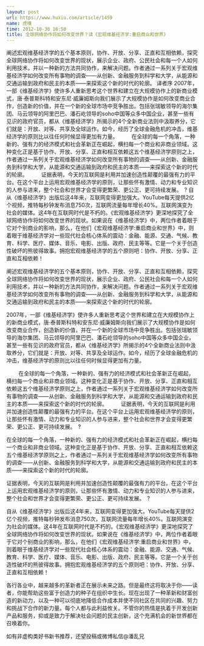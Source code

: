 ```yaml
---
layout: post
url: https://www.huxiu.com/article/1459
name: 虎嗅
time: 2012-10-30 16:50
title: 全球网络协作将如何改变世界？读《宏观维基经济学:重启商业和世界》
---
```

阐述宏观维基经济学的五个基本原则，协作、开放、分享、正直和互相依赖，探究全球网络协作将如何改变世界的现状，展示企业、政府、公民社会和每一个人如何利用技术，并以一种新的方法共同协作，来解决问题。作者通过一系列关于宏观维基经济学如何改变所有事物的调查——从创新、金融服务到科学和大学，从能源和交通运输到政府和民主的本质——来探索这个新的时代的轮廓。 译者序 2007年，一部《维基经济学》使许多人重新思考这个世界和建立在大规模协作上的新商业模式，唐·泰普斯科特和安东尼·威廉姆斯向我们展示了大规模协作是如何改变商业合作，创造新的价值，并在一个新的全球市场中竞争胜出。包括张瑞敏领导的海尔集团、马云领导的阿里巴巴、潘石屹领导的soho中国等众多中国企业，甚至一些有见识的政府官员，都从《维基经济学》所揭示的4个全新商业法则中汲取养分，它们就是：开放、对等、共享及全球运作。如今，经历了全球金融危机的冲击，维基经济学的原则比以往任何时候显得更加有力量。 　　 在全球的每一个角落，一种新的、强有力的经济模式和社会革新正在崛起，横扫每一个商业和非商业领域。这种变化正是基于协作、开放、分享、正直和相互依赖这五个维基经济学原则之上，作者通过一系列关于宏观维基经济学如何改变所有事物的调查——从创新、金融服务到科学和大学，从能源和交通运输到政府和民主的本质——来探索这个新的时代的轮廓。 　　 证据表明，今天的互联网是利用并加速创造性颠覆的最强有力的平台。在这个平台上运用宏观维基经济学的原则，让那些怀有激情、动力和专业知识的人参与进来，整个社会和世界才会变得更繁荣、更公正、更可持续发展。　? 自从《维基经济学》出版后这4年来，互联网变得更加强大。YouTube每天提供2亿个视频，推特每秒钟发布消息750次，互联网流量每年增长40%。互联网演变为社会的媒体。这4年在互联网时代是不朽的。《宏观维基经济学》更深地探究了全球网络协作将如何改变世界的现状。如果说在《维基经济学》中，两位作者着眼于它对个别商业的影响，那么，在他们《宏观维基经济学:重启商业和世界》中，则着眼于维基经济学对一些现代社会核心体系的震动：金融、能源、交通、气候、教育、科学、医疗、媒体、音乐、电影、出版、政府、民主等等。它是一个关于创造性破坏的熊彼得故事。拥抱宏观维基经济学的五个原则吧：协作、开放、分享、正直和互相依赖！

阐述宏观维基经济学的五个基本原则，协作、开放、分享、正直和互相依赖，探究全球网络协作将如何改变世界的现状，展示企业、政府、公民社会和每一个人如何利用技术，并以一种新的方法共同协作，来解决问题。作者通过一系列关于宏观维基经济学如何改变所有事物的调查——从创新、金融服务到科学和大学，从能源和交通运输到政府和民主的本质——来探索这个新的时代的轮廓。

2007年，一部《维基经济学》使许多人重新思考这个世界和建立在大规模协作上的新商业模式，唐·泰普斯科特和安东尼·威廉姆斯向我们展示了大规模协作是如何改变商业合作，创造新的价值，并在一个新的全球市场中竞争胜出。包括张瑞敏领导的海尔集团、马云领导的阿里巴巴、潘石屹领导的soho中国等众多中国企业，甚至一些有见识的政府官员，都从《维基经济学》所揭示的4个全新商业法则中汲取养分，它们就是：开放、对等、共享及全球运作。如今，经历了全球金融危机的冲击，维基经济学的原则比以往任何时候显得更加有力量。

　　 在全球的每一个角落，一种新的、强有力的经济模式和社会革新正在崛起，横扫每一个商业和非商业领域。这种变化正是基于协作、开放、分享、正直和相互依赖这五个维基经济学原则之上，作者通过一系列关于宏观维基经济学如何改变所有事物的调查——从创新、金融服务到科学和大学，从能源和交通运输到政府和民主的本质——来探索这个新的时代的轮廓。 　　 证据表明，今天的互联网是利用并加速创造性颠覆的最强有力的平台。在这个平台上运用宏观维基经济学的原则，让那些怀有激情、动力和专业知识的人参与进来，整个社会和世界才会变得更繁荣、更公正、更可持续发展。　?

在全球的每一个角落，一种新的、强有力的经济模式和社会革新正在崛起，横扫每一个商业和非商业领域。这种变化正是基于协作、开放、分享、正直和相互依赖这五个维基经济学原则之上，作者通过一系列关于宏观维基经济学如何改变所有事物的调查——从创新、金融服务到科学和大学，从能源和交通运输到政府和民主的本质——来探索这个新的时代的轮廓。

证据表明，今天的互联网是利用并加速创造性颠覆的最强有力的平台。在这个平台上运用宏观维基经济学的原则，让那些怀有激情、动力和专业知识的人参与进来，整个社会和世界才会变得更繁荣、更公正、更可持续发展。　?

自从《维基经济学》出版后这4年来，互联网变得更加强大。YouTube每天提供2亿个视频，推特每秒钟发布消息750次，互联网流量每年增长40%。互联网演变为社会的媒体。这4年在互联网时代是不朽的。《宏观维基经济学》更深地探究了全球网络协作将如何改变世界的现状。如果说在《维基经济学》中，两位作者着眼于它对个别商业的影响，那么，在他们《宏观维基经济学:重启商业和世界》中，则着眼于维基经济学对一些现代社会核心体系的震动：金融、能源、交通、气候、教育、科学、医疗、媒体、音乐、电影、出版、政府、民主等等。它是一个关于创造性破坏的熊彼得故事。拥抱宏观维基经济学的五个原则吧：协作、开放、分享、正直和互相依赖！

各行各业中，越来越多的革新者正在展示未来之路。但是最终这将取决于你——读者，你能帮助这些富于创造力的种子在组织中生长。现在出现了一种革新和财富创造的新动力，以及一种可以彻底地降低合作成本并使不同社区在共同的兴趣、努力和挑战下合作的新力量。每个人都与此利益攸关。不管你的热情是执着于开发创新产品和服务，抑或是致力于解决社会问题的民主创新，这个充满机会的新世界都在召唤着你。　

如有非虚构类好书新书推荐，还望投稿或微博私信@潘乱兄

